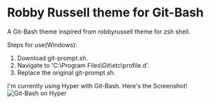 # Robby Russell theme for Git-Bash
A Git-Bash theme inspired from robbyrussell theme for zsh shell.

Steps for use(Windows):
1. Download git-prompt.sh.
2. Navigate to 'C:\Program Files\Git\etc\profile.d'.
3. Replace the original git-prompt.sh.

I'm currently using Hyper with Git-Bash. Here's the Screenshot!
![Git-Bash on Hyper](https://drive.google.com/open?id=1-z10vJr4i48QmeBKj__kXW1BX2hnK5jC)
